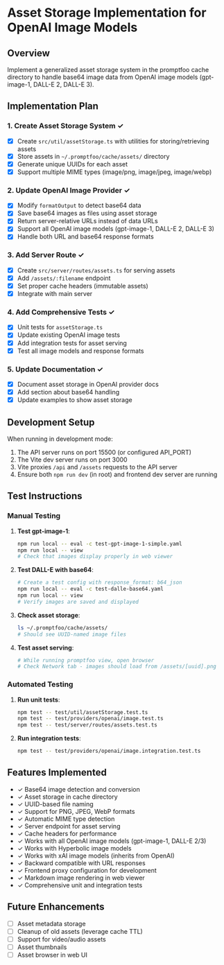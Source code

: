 # Asset Storage Implementation for OpenAI Image Models

## Overview
Implement a generalized asset storage system in the promptfoo cache directory to handle base64 image data from OpenAI image models (gpt-image-1, DALL-E 2, DALL-E 3).

## Implementation Plan

### 1. Create Asset Storage System ✓
- [x] Create `src/util/assetStorage.ts` with utilities for storing/retrieving assets
- [x] Store assets in `~/.promptfoo/cache/assets/` directory
- [x] Generate unique UUIDs for each asset
- [x] Support multiple MIME types (image/png, image/jpeg, image/webp)

### 2. Update OpenAI Image Provider ✓
- [x] Modify `formatOutput` to detect base64 data
- [x] Save base64 images as files using asset storage
- [x] Return server-relative URLs instead of data URLs
- [x] Support all OpenAI image models (gpt-image-1, DALL-E 2, DALL-E 3)
- [x] Handle both URL and base64 response formats

### 3. Add Server Route ✓
- [x] Create `src/server/routes/assets.ts` for serving assets
- [x] Add `/assets/:filename` endpoint
- [x] Set proper cache headers (immutable assets)
- [x] Integrate with main server

### 4. Add Comprehensive Tests ✓
- [x] Unit tests for `assetStorage.ts`
- [x] Update existing OpenAI image tests
- [x] Add integration tests for asset serving
- [x] Test all image models and response formats

### 5. Update Documentation ✓
- [x] Document asset storage in OpenAI provider docs
- [x] Add section about base64 handling
- [x] Update examples to show asset storage

## Development Setup

When running in development mode:
1. The API server runs on port 15500 (or configured API_PORT)
2. The Vite dev server runs on port 3000
3. Vite proxies `/api` and `/assets` requests to the API server
4. Ensure both `npm run dev` (in root) and frontend dev server are running

## Test Instructions

### Manual Testing

1. **Test gpt-image-1**:
   ```bash
   npm run local -- eval -c test-gpt-image-1-simple.yaml
   npm run local -- view
   # Check that images display properly in web viewer
   ```

2. **Test DALL-E with base64**:
   ```bash
   # Create a test config with response_format: b64_json
   npm run local -- eval -c test-dalle-base64.yaml
   npm run local -- view
   # Verify images are saved and displayed
   ```

3. **Check asset storage**:
   ```bash
   ls ~/.promptfoo/cache/assets/
   # Should see UUID-named image files
   ```

4. **Test asset serving**:
   ```bash
   # While running promptfoo view, open browser
   # Check Network tab - images should load from /assets/[uuid].png
   ```

### Automated Testing

1. **Run unit tests**:
   ```bash
   npm test -- test/util/assetStorage.test.ts
   npm test -- test/providers/openai/image.test.ts
   npm test -- test/server/routes/assets.test.ts
   ```

2. **Run integration tests**:
   ```bash
   npm test -- test/providers/openai/image.integration.test.ts
   ```

## Features Implemented

- ✓ Base64 image detection and conversion
- ✓ Asset storage in cache directory
- ✓ UUID-based file naming
- ✓ Support for PNG, JPEG, WebP formats
- ✓ Automatic MIME type detection
- ✓ Server endpoint for asset serving
- ✓ Cache headers for performance
- ✓ Works with all OpenAI image models (gpt-image-1, DALL-E 2/3)
- ✓ Works with Hyperbolic image models
- ✓ Works with xAI image models (inherits from OpenAI)
- ✓ Backward compatible with URL responses
- ✓ Frontend proxy configuration for development
- ✓ Markdown image rendering in web viewer
- ✓ Comprehensive unit and integration tests

## Future Enhancements

- [ ] Asset metadata storage
- [ ] Cleanup of old assets (leverage cache TTL)
- [ ] Support for video/audio assets
- [ ] Asset thumbnails
- [ ] Asset browser in web UI 